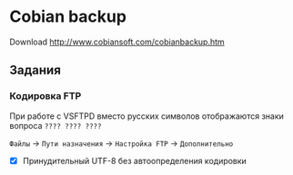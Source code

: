 # Cobian backup
Download http://www.cobiansoft.com/cobianbackup.htm

## Задания
### Кодировка FTP
При работе с VSFTPD вместо русских символов отображаются знаки вопроса `???? ???? ????`

`Файлы` -> `Пути назначения` -> `Настройка FTP` -> `Дополнительно`

- [x] Принудительный UTF-8 без автоопределения кодировки
